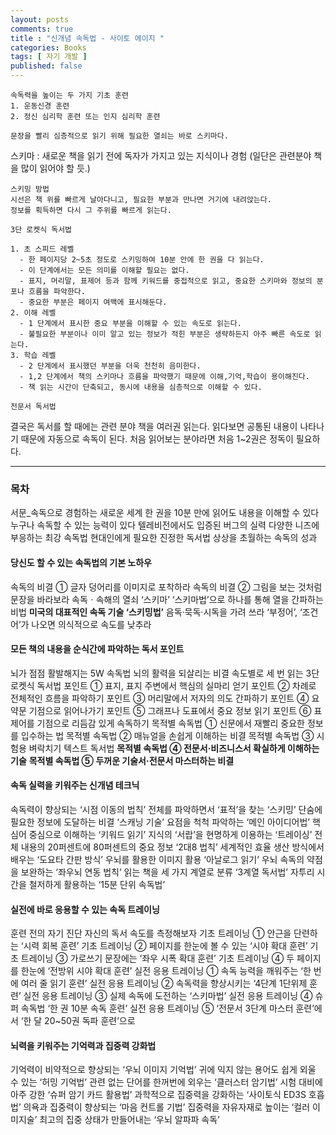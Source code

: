 ```yaml
---
layout: posts
comments: true
title : "신개념 속독법 - 사이토 에이지 "
categories: Books
tags: [ 자기 개발 ]
published: false
---
```


```
속독력을 높이는 두 가지 기초 훈련
1. 운동신경 훈련
2. 정신 심리학 훈련 또는 인지 심리학 훈련
```

```
문장을 빨리 심층적으로 읽기 위해 필요한 열쇠는 바로 스키마다.
```

스키마
 : 새로운 책을 읽기 전에 독자가 가지고 있는 지식이나 경험
   (일단은 관련분야 책을 많이 읽어야 할 듯.)

```
스키밍 방법
시선은 책 위를 빠르게 날아다니고, 필요한 부분과 만나면 거기에 내려앉는다.
정보를 획득하면 다시 그 주위를 빠르게 읽는다.
```

```
3단 로켓식 독서법

1. 초 스피드 레벨
  - 한 페이지당 2~5초 정도로 스키밍하여 10분 안에 한 권을 다 읽는다.
  - 이 단계에서는 모든 의미를 이해할 필요는 없다.
  - 표지, 머리말, 표제어 등과 함께 키워드를 중접적으로 읽고, 중요한 스키마와 정보의 분포나 흐름을 파악한다.
  - 중요한 부분은 페이지 여백에 표시해둔다.
2. 이해 레벨
  - 1 단계에서 표시한 중요 부분을 이해할 수 있는 속도로 읽는다.
  - 불필요한 부분이나 이미 알고 있는 정보가 적힌 부분은 생략하든지 아주 빠른 속도로 읽는다.
3. 학습 레벨
  - 2 단계에서 표시했던 부분을 더욱 천천히 음미한다.
  - 1,2 단계에서 책의 스키마나 흐름을 파악했기 때문에 이해,기억,학습이 용이해진다.
  - 책 읽는 시간이 단축되고, 동시에 내용을 심층적으로 이해할 수 있다.
```

```
전문서 독서법

```

결국은 독서를 할 때에는 관련 분야 책을 여러권 읽는다.
읽다보면 공통된 내용이 나타나기 때문에 자동으로 속독이 된다.
처음 읽어보는 분야라면 처음 1~2권은 정독이 필요하다.

--- 

### 목차

서문_속독으로 경험하는 새로운 세계
한 권을 10분 만에 읽어도 내용을 이해할 수 있다
누구나 속독할 수 있는 능력이 있다
텔레비전에서도 입증된 버그의 실력
다양한 니즈에 부응하는 최강 속독법
현대인에게 필요한 진정한 독서법
상상을 초월하는 속독의 성과

#### 당신도 할 수 있는 속독법의 기본 노하우

속독의 비결 ① 글자 덩어리를 이미지로 포착하라
속독의 비결 ② 그림을 보는 것처럼 문장을 바라보라
속독ㆍ속해의 열쇠 ‘스키마’
‘스키마법’으로 하나를 통해 열을 간파하는 비법
**미국의 대표적인 속독 기술 ‘스키밍법’**
음독·묵독·시독을 가려 쓰라
‘부정어’, ‘조건어’가 나오면 의식적으로 속도를 낮추라

#### 모든 책의 내용을 순식간에 파악하는 독서 포인트

뇌가 점점 활발해지는 5W 속독법
뇌의 활력을 되살리는 비결
속도별로 세 번 읽는 3단 로켓식 독서법
포인트 ① 표지, 표지 주변에서 핵심의 실마리 얻기
포인트 ② 차례로 전체적인 흐름을 파악하기
포인트 ③ 머리말에서 저자의 의도 간파하기
포인트 ④ 요약문 기점으로 읽어나가기
포인트 ⑤ 그래프나 도표에서 중요 정보 읽기
포인트 ⑥ 표제어를 기점으로 리듬감 있게 속독하기
목적별 속독법 ① 신문에서 재빨리 중요한 정보를 입수하는 법
목적별 속독법 ② 매뉴얼을 손쉽게 이해하는 비결
목적별 속독법 ③ 시험용 벼락치기 텍스트 독서법
**목적별 속독법 ④ 전문서·비즈니스서 확실하게 이해하는 기술**
**목적별 속독법 ⑤ 두꺼운 기술서·전문서 마스터하는 비결**

#### 속독 실력을 키워주는 신개념 테크닉

속독력이 향상되는 ‘시점 이동의 법칙’
전체를 파악하면서 ‘표적’을 찾는 ‘스키밍’
단숨에 필요한 정보에 도달하는 비결 ‘스캐닝 기술’
요점을 척척 파악하는 ‘메인 아이디어법’
핵심어 중심으로 이해하는 ‘키워드 읽기’
지식의 ‘서랍’을 현명하게 이용하는 ‘트레이싱’
전체 내용의 20퍼센트에 80퍼센트의 중요 정보 ‘2대8 법칙’
세계적인 효율 생산 방식에서 배우는 ‘도요타 간판 방식’
우뇌를 활용한 이미지 활용 ‘아날로그 읽기’
우뇌 속독의 약점을 보완하는 ‘좌우뇌 연동 법칙’
읽는 책을 세 가지 계열로 분류 ‘3계열 독서법’
자투리 시간을 철저하게 활용하는 ‘15분 단위 속독법’

#### 실전에 바로 응용할 수 있는 속독 트레이닝

훈련 전의 자기 진단 자신의 독서 속도를 측정해보자
기초 트레이닝 ① 안근을 단련하는 ‘시력 회복 훈련’
기초 트레이닝 ② 페이지를 한눈에 볼 수 있는 ‘시야 확대 훈련’
기초 트레이닝 ③ 가로쓰기 문장에는 ‘좌우 시폭 확대 훈련’
기초 트레이닝 ④ 두 페이지를 한눈에 ‘전방위 시야 확대 훈련’
실전 응용 트레이닝 ① 속독 능력을 깨워주는 ‘한 번에 여러 줄 읽기 훈련’
실전 응용 트레이닝 ② 속독력을 향상시키는 ‘4단계 1단위제 훈련’
실전 응용 트레이닝 ③ 실제 속독에 도전하는 ‘스키마법’
실전 응용 트레이닝 ④ 슈퍼 속독법 ‘한 권 10분 속독 훈련’
실전 응용 트레이닝 ⑤ ‘전문서 3단계 마스터 훈련’에서 ‘한 달 20~50권 독파 훈련’으로

#### 뇌력을 키워주는 기억력과 집중력 강화법

기억력이 비약적으로 향상되는 ‘우뇌 이미지 기억법’
귀에 익지 않는 용어도 쉽게 외울 수 있는 ‘허밍 기억법’
관련 없는 단어를 한꺼번에 외우는 ‘클러스터 암기법’
시험 대비에 아주 강한 ‘슈퍼 암기 카드 활용법’
과학적으로 집중력을 강화하는 ‘사이토식 ED3S 호흡법’
의욕과 집중력이 향상되는 ‘마음 컨트롤 기법’
집중력을 자유자재로 높이는 ‘컬러 이미지술’
최고의 집중 상태가 만들어내는 ‘우뇌 알파파 속독’